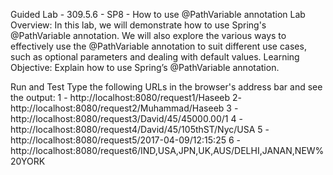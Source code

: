 Guided Lab - 309.5.6 - SP8 - How to use @PathVariable annotation
Lab Overview: In this lab, we will demonstrate how to use Spring's @PathVariable annotation. We will also explore the various ways to effectively use the @PathVariable annotation to suit different use cases, such as optional parameters and dealing with default values. Learning Objective: Explain how to use Spring’s @PathVariable annotation.

Run and Test
Type the following URLs in the browser's address bar and see the output:
1 - http://localhost:8080/request1/Haseeb
2- http://localhost:8080/request2/Muhammad/Haseeb
3 - http://localhost:8080/request3/David/45/45000.00/1
4 - http://localhost:8080/request4/David/45/105thST/Nyc/USA
5 - http://localhost:8080/request5/2017-04-09/12:15:25
6 - http://localhost:8080/request6/IND,USA,JPN,UK,AUS/DELHI,JANAN,NEW%20YORK
